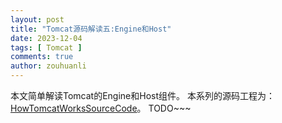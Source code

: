 ```yaml
---
layout: post
title: "Tomcat源码解读五:Engine和Host"
date: 2023-12-04
tags: [ Tomcat ]
comments: true
author: zouhuanli
---
```


本文简单解读Tomcat的Engine和Host组件。
本系列的源码工程为：[HowTomcatWorksSourceCode](https://github.com/zouhuanli/HowTomcatWorksSourceCode.git)。
TODO~~~
